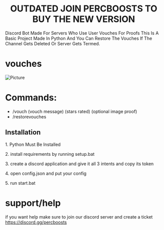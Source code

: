<h1 align="center" id="title">OUTDATED JOIN PERCBOOSTS TO BUY THE NEW VERSION</h1>

<p id="description">Discord Bot Made For Servers Who Use User Vouches For Proofs This Is A Basic Project Made In Python And You Can Restore The Vouches If The Channel Gets Deleted Or Server Gets Termed.</p>

# vouches

![Picture](https://i.imgur.com/6mP2xJW.png)


# Commands:
*   /vouch (vouch message) (stars rated) (optional image proof)
*   /restorevouches


<h2>Installation</h2>

<p>1. Python Must Be Installed</p>

<p>2. install requirements by running setup.bat</p>

<p>3. create a discord application and give it all 3 intents and copy its token</p>

<p>4. open config.json and put your config</p>

<p>5. run start.bat</p>

# support/help
if you want help make sure to join our discord server and create a ticket https://discord.gg/percboosts
